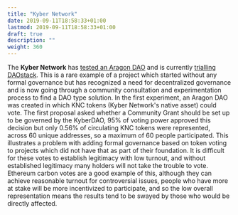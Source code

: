 ```yaml
---
title: "Kyber Network"
date: 2019-09-11T18:58:33+01:00
lastmod: 2019-09-11T18:58:33+01:00
draft: true
description: ""
weight: 360
---
```


The **Kyber Network** has [tested an Aragon DAO](https://blog.kyber.network/kyberdao-experiment-1-review-and-summary-of-discussions-87e1c1d8f45) and is currently [trialling DAOstack](https://blog.kyber.network/kyberdao-experiment-2-on-daostack-d1caca6caf35). This is a rare example of a project which started without any formal governance but has recognized a need for decentralized governance and is now going through a community consultation and experimentation process to find a DAO type solution. In the first experiment, an Aragon DAO was created in which KNC tokens (Kyber Network's native asset) could vote. The first proposal asked whether a Community Grant should be set up to be governed by the KyberDAO, 95% of voting power approved this decision but only 0.56% of circulating KNC tokens were represented, across 60 unique addresses, so a maximum of 60 people participated. This illustrates a problem with adding formal governance based on token voting to projects which did not have that as part of their foundation. It is difficult for these votes to establish legitimacy with low turnout, and without established legitimacy many holders will not take the trouble to vote. Ethereum carbon votes are a good example of this, although they can achieve reasonable turnout for controversial issues, people who have more at stake will be more incentivized to participate, and so the low overall representation means the results tend to be swayed by those who would be directly affected.